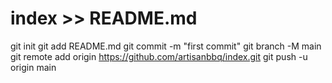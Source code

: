 # index >> README.md
git init
git add README.md
git commit -m "first commit"
git branch -M main
git remote add origin https://github.com/artisanbbq/index.git
git push -u origin main
